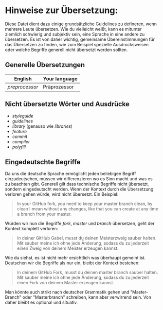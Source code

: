 # Hinweise zur Übersetzung:

Diese Datei dient dazu einige grundsätzliche Guidelines zu defineren, wenn mehrere Leute übersetzen. Wie du vielleicht weißt, kann es mitunter ziemlich schwierig und subjektiv sein, eine Sprache in eine andere zu übersetzen. Es ist von daher wichtig, gemeinsame Übereinstimmungen für das Übersetzen zu finden, wie zum Beispiel spezielle Ausdrucksweisen oder welche Begriffe generell nicht übersetzt werden sollten.

## Generelle Übersetzungen

| English                      | Your language           |
|------------------------------|-------------------------|
| _preprocessor_ | Präprozessor | 

## Nicht übersetzte Wörter und Ausdrücke

* _styleguide_
* _guidelines_
* _library_ (genauso wie _libraries_)
* _feature_
* _commit_
* _compiler_
* _polyfill_

## Eingedeutschte Begriffe

Da uns die deutsche Sprache ermöglicht jeden beliebigen Begriff einzudeutschen, müssen wir differenzieren wo es Sinn macht und was es zu beachten gibt. Generell gilt dass technische Begriffe nicht übersetzt, sondern eingedeutscht werden. Wenn der Kontext durch die Übersetzung verloren gehen würde, wird nicht übersetzt. Ein Beispiel:

>	In your GitHub fork, you need to keep your master branch clean, by clean I mean without any changes, like that you can create at any time a branch from your master.

Würden wir nun die Begriffe _fork_, _master_ und _branch_ übersetzen, geht der Kontext komplett verloren:

>	In deiner GitHub Gabel, musst du deinen Meisterzweig sauber halten. Mit sauber meine ich ohne jede Änderung, sodass du zu jederzeit einen Zweig von deinem Meister erzeugen kannst.

Wie du siehst, es ist nicht mehr ersichtlich was überhaupt gemeint ist. Deutschen wir die Begriffe als nur ein, bleibt der Kontext bestehen:

>	In deinem GitHub Fork, musst du deinen master branch sauber halten. Mit sauber meine ich ohne jede Änderung, sodass du zu jederzeit einen Fork von deinem Master erzeugen kannst.

Man könnte auch strikt nach deutscher Grammatik gehen und "Master-Branch" oder "Masterbranch" schreiben, kann aber verwirrend sein. Von daher bleibt es optional und situativ.